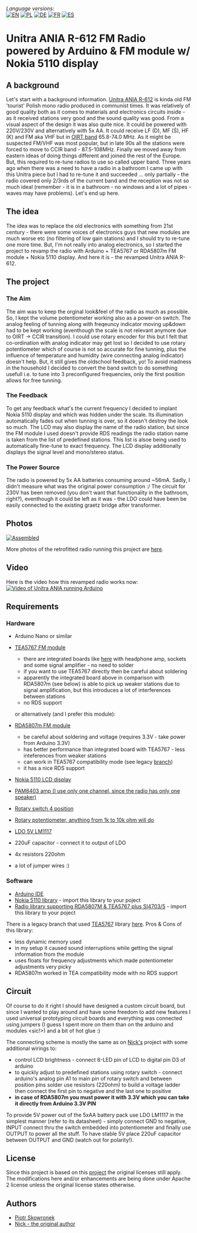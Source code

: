 _Language versions:_\
[![EN](https://github.com/pskowronek/epaper-clock-and-more/raw/master/www/flags/lang-US.png)](https://github.com/pskowronek/unitra-fm-radio-arduino) 
[![PL](https://github.com/pskowronek/unitra-fm-radio-arduino/raw/master/www/flags/lang-PL.png)](https://translate.googleusercontent.com/translate_c?sl=en&tl=pl&u=https://github.com/pskowronek/unitra-fm-radio-arduino)
[![DE](https://github.com/pskowronek/unitra-fm-radio-arduino/raw/master/www/flags/lang-DE.png)](https://translate.googleusercontent.com/translate_c?sl=en&tl=de&u=https://github.com/pskowronek/unitra-fm-radio-arduino)
[![FR](https://github.com/pskowronek/unitra-fm-radio-arduino/raw/master/www/flags/lang-FR.png)](https://translate.googleusercontent.com/translate_c?sl=en&tl=fr&u=https://github.com/pskowronek/unitra-fm-radio-arduino)
[![ES](https://github.com/pskowronek/unitra-fm-radio-arduino/raw/master/www/flags/lang-ES.png)](https://translate.googleusercontent.com/translate_c?sl=en&tl=es&u=https://github.com/pskowronek/unitra-fm-radio-arduino)

# Unitra ANIA R-612 FM Radio powered by Arduino & FM module w/ Nokia 5110 display 

## A background 
Let's start with a background information. [Unitra ANIA R-612](http://www.oldradio.pl/karta.php?numer=926) is kinda old FM 'tourist' Polish mono radio produced in communist times.
It was relatively of good quality both as it comes to materials and electronics circuits inside - as it received stations very good and
the sound quality was good. From a visual aspect of the design it was also quite nice. It could be powered with 220V/230V
and alternatively with 5x AA. It could receive LF (D), MF (Ś), HF (K) and FM aka VHF but in [OIRT band](https://en.wikipedia.org/wiki/International_Radio_and_Television_Organisation) 65.8-74.0 MHz.
As it might be suspected FM/VHF was most popular, but in late 90s all the stations were forced to move to CCIR band - 87.5-108MHz.
Finally we moved away from eastern ideas of doing things different and joined the rest of the Europe. But, this required to re-tune radios
to use so called upper band. Three years ago when there was a need to have a radio in a bathroom I came up with this Unitra piece
but I had to re-tune it and succeeded ... only partially - the radio covered only 2/3rds of the current band and the reception was not so
much ideal (remember - it is in a bathroom - no windows and a lot of pipes - waves may have problems). Let's end up here.

## The idea

The idea was to replace the old electronics with something from 21st century - there were some voices of electronics guys
that new modules are much worse etc (no filtering of low gain stations) and I should try to re-tune one more time. But, I'm not really into analog electronics, so
I started the project to revamp the radio with Arduino + TEA5767 or RDA5807m FM module + Nokia 5110 display. And here it is - the revamped Unitra ANIA R-612.

## The project

### The Aim
The aim was to keep the orginal look&feel of the radio as much as possible. So, I kept the volume potentiometer working also as a power-on switch.
The analog feeling of tunning along with freqeuncy indicator moving up&down had to be kept working (eventhough the scale is not relevant anymore due to OIRT -> CCIR transition).
I could use rotary encoder for this but I felt that co-ordination with analog indicator may get lost so I decided to use rotary potentiometer
which of course is not so accurate for fine tunning, plus the influence of temperature and humidity (wire connecting
analog indicator) doesn't help. But, it still gives the oldschool feedback, yo! To avoid madness in the household I decided to convert the band switch
to do something usefull i.e. to tune into 3 preconfigured frequencies, only the first position allows for free tunning.

### The Feedback
To get any feedback what's the current frequency I decided to implant Nokia 5110 display and which was hidden under the scale.
Its illumination automatically fades out when tunning is over, so it doesn't destroy the look so much. The LCD may also display the name
of the radio station, but since the FM module I used doesn't provide RDS readings the radio station name is taken from
the list of predefined stations. This list is alsoe being used to automatically fine-tune to exact frequency.
The LCD display additionally displays the signal level and mono/stereo status.

### The Power Source
The radio is powered by 5x AA batteries consuming around ~56mA. Sadly, I didn't measure what was the original power consumption :/
The circuit for 230V has been removed (you don't want that functionality in the bathroom, right?), eventhough it could be left as it was -
the LDO could have been be easily connected to the existing graetz bridge after transformer.


## Photos

[![Assembled](https://pskowronek.github.io/unitra-fm-radio-arduino/www/assembled/09.jpg)](https://pskowronek.github.io/unitra-fm-radio-arduino/www/assembled/index.html "Photos of assembling the radio")


More photos of the retrofitted radio running this project are [here](https://pskowronek.github.io/unitra-fm-radio-arduino/www/assembled/index.html "Photos of assembling the radio and final result").

## Video

Here is the video how this revamped radio works now:
[![Video of Unitra ANIA running Arduino](https://pskowronek.github.io/unitra-fm-radio-arduino/www/video/still.jpg)](https://youtu.be/vbuSLiFZ-MU)

## Requirements

### Hardware

- Arduino Nano or similar
- [TEA5767 FM module](https://botland.com.pl/en/radio-modules/6639-radio-module-tea5767.html)
  - there are integrated boards like [here](https://www.aliexpress.com/item/TEA5767-FM-Stereo-Radio-Module-for-76-108MHZ-With-Free-Cable-Antenna/32735797434.html) with headphone amp, sockets and some signal amplifier - no need to solder
  - if you want to use TEA5767 directly then be careful about soldering
  - apparently the integrated board above in comparison with RDA5807m (see below) is able to pick up weaker stations due to signal amplification, but this introduces a lot of interferences between stations
  - no RDS support

  or alternatively (and I prefer this module):
- [RDA5807m FM module](http://www.aliexpress.com/af/RDA5807m.html)
  - be careful about soldering and voltage (requires 3.3V - take power from Arduino 3.3V)
  - has better performance than integrated board with TEA5767 - less inteferences from weaker stations
  - can work in TEA5767 compatibility mode (see legacy [branch](https://github.com/pskowronek/unitra-fm-radio-arduino/tree/TEA5767_library))
  - it has a nice RDS support
- [Nokia 5110 LCD display](https://www.aliexpress.com/item/High-Quality-8448-84x84-LCD-Module-blue-backlight-adapter-PCB-for-Nokia-5110-for-Arduino/32614334972.html)
- [PAM8403 amp (I use only one channel, since the radio has only one speaker)](https://www.aliexpress.com/item/PAM8403-Super-Mini-Digital-Amplifier-Board-2-3W-Class-D-Digital-2-5V-To-5V-Power/1822706737.html)
- [Rotary switch 4 position](https://botland.com.pl/en/przelaczniik-obrotowe/6163-rotary-switch-4-positions-2-circuits-30mm.html)
- [Rotary potentiometer, anything from 1k to 10k ohm will do](https://botland.com.pl/en/potentiometers/2168-potencjometr-precyzyjny-wieloobrotowy-20k-10-obr.html)
- [LDO 5V LM1117](https://botland.com.pl/en/voltage-regulators/791-linear-voltage-regulator-ldo-5v-lm1117t-tht-to220.html)
- 220uF capacitor - connect it to output of LDO
- 4x resistors 220ohm
- a lot of jumper wires :)

### Software

- [Arduino IDE](https://www.arduino.cc/en/Main/Software)
- [Nokia 5110 library](http://www.rinkydinkelectronics.com/library.php?id=48) - import this library to your poject
- [Radio library supporting RDA5807M & TEA5767 plus SI4703/5](https://github.com/mathertel/Radio.git) - import this library to your poject

There is a legacy branch that used [TEA5767](https://github.com/mroger/TEA5767) library [here](https://github.com/pskowronek/unitra-fm-radio-arduino/tree/TEA5767_library). Pros & Cons of this library:
- less dynamic memory used
- in my setup it caused sound interruptions while getting the signal information from the module
- uses floats for frequency adjustments which made potentiometer adjustments very picky
- RDA5807m worked in TEA compatibility mode with no RDS support

## Circuit

Of course to do it right I should have designed a custom circuit board, but since I wanted to play around and have some freedom to
add new features I used universal prototyping circuit boards and everything was connected using jumpers (I guess I spent more on them
than on the arduino and modules <sic!>) and a bit of hot glue :) 

The connecting scheme is mostly the same as on [Nick's](http://educ8s.tv/arduino-fm-radio-project) project with some additional
wirings to:
- control LCD brightness - connect 8-LED pin of LCD to digital pin D3 of arduino
- to quickly adjust to predefined stations using rotary switch - connect arduino's analog pin A1 to main pin of rotary switch and  between position pins solder
use resistors (220ohm) to build a voltage ladder then connect the first pin to negative and the last one to positive
- **in case of RDA5807m you must power it with 3.3V which you can take it directly from Arduino 3.3V PIN**

To provide 5V power out of the 5xAA battery pack use LDO LM1117 in the simplest manner (refer to its datasheet) - simply connect GND to negative, INPUT connect
thru the switch embedded into potentiometer and finally use OUTPUT to power all the stuff. To have stable 5V place 220uF capacitor between OUTPUT and GND (watch out for polarity!).

## License

Since this project is based on this [project](http://educ8s.tv/arduino-fm-radio-project) the original licenses still apply.
The modifications here and/or enhancements are being done under Apache 2 license unless the original license states otherwise.

## Authors

- [Piotr Skowronek](https://github.com/pskowronek)
- [Nick - the original author](http://educ8s.tv/arduino-fm-radio-project)
